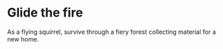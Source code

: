 # Glide the fire
As a flying squirrel, survive through a fiery forest collecting material for a new home.

